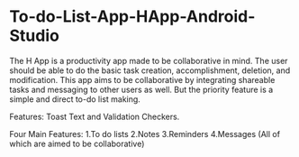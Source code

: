 # To-do-List-App-HApp-Android-Studio
The H App is a productivity app made to be collaborative in mind. The user should be able to do the basic task creation, accomplishment, deletion, and modification. This app aims to be collaborative by integrating shareable tasks and messaging to other users as well. But the priority feature is a simple and direct to-do list making.

Features: Toast Text and Validation Checkers.


Four Main Features:
1.To do lists
2.Notes
3.Reminders
4.Messages
(All of which are aimed to be collaborative)

